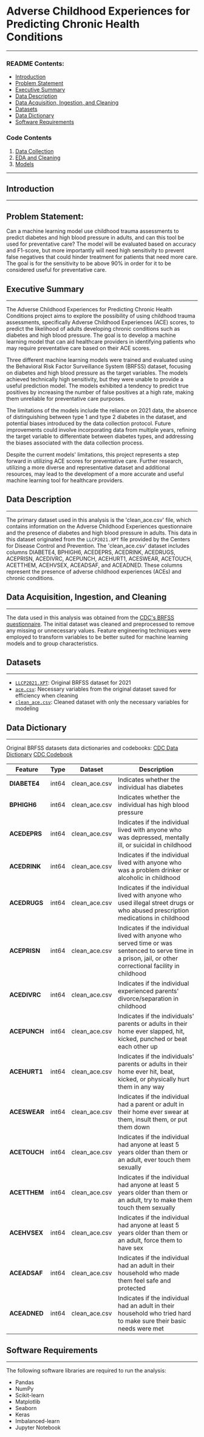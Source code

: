 # Adverse Childhood Experiences for Predicting Chronic Health Conditions
---
### README Contents:
- [Introduction](#Introduction)
- [Problem Statement](#Problem-Statement)
- [Executive Summary](#Executive-Summary)
- [Data Description](#Data-Description)
- [Data Acquisition, Ingestion, and Cleaning](#Data-Acquisition,-Ingestion,-and-Cleaning)
- [Datasets](#Datasets)
- [Data Dictionary](#Data-Dictionary)
- [Software Requirements](#Software-Requirements) 

### Code Contents
1. [Data Collection](./Code/Data.ipynb)
2. [EDA and Cleaning](./Code/EDA.ipynb)
3. [Models](./Code/Modeling.ipynb)
---
## Introduction
---


## Problem Statement:
Can a machine learning model use childhood trauma assessments to predict diabetes and high blood pressure in adults, and can this tool be used for preventative care? The model will be evaluated based on accuracy and F1-score, but more importantly will need high sensitivity to prevent false negatives that could hinder treatment for patients that need more care. The goal is for the sensitivity to be above 90% in order for it to be considered useful for preventative care.

## Executive Summary
---
The Adverse Childhood Experiences for Predicting Chronic Health Conditions project aims to explore the possibility of using childhood trauma assessments, specifically Adverse Childhood Experiences (ACE) scores, to predict the likelihood of adults developing chronic conditions such as diabetes and high blood pressure. The goal is to develop a machine learning model that can aid healthcare providers in identifying patients who may require preventative care based on their ACE scores.

Three different machine learning models were trained and evaluated using the Behavioral Risk Factor Surveillance System (BRFSS) dataset, focusing on diabetes and high blood pressure as the target variables. The models achieved technically high sensitivity, but they were unable to provide a useful prediction model. The models exhibited a tendency to predict true positives by increasing the number of false positives at a high rate, making them unreliable for preventative care purposes.

The limitations of the models include the reliance on 2021 data, the absence of distinguishing between type 1 and type 2 diabetes in the dataset, and potential biases introduced by the data collection protocol. Future improvements could involve incorporating data from multiple years, refining the target variable to differentiate between diabetes types, and addressing the biases associated with the data collection process.

Despite the current models' limitations, this project represents a step forward in utilizing ACE scores for preventative care. Further research, utilizing a more diverse and representative dataset and additional resources, may lead to the development of a more accurate and useful machine learning tool for healthcare providers.

## Data Description
---
The primary dataset used in this analysis is the 'clean_ace.csv' file, which contains information on the Adverse Childhood Experiences questionnaire and the presence of diabetes and high blood pressure in adults. This data in this dataset originated from the `LLCP2021.XPT` file provided by the Centers for Disease Control and Prevention. The 'clean_ace.csv' dataset includes columns DIABETE4, BPHIGH6, ACEDEPRS, ACEDRINK, ACEDRUGS, ACEPRISN, ACEDIVRC, ACEPUNCH, ACEHURT1, ACESWEAR, ACETOUCH, ACETTHEM, ACEHVSEX, ACEADSAF, and ACEADNED. These columns represent the presence of adverse childhood experiences (ACEs) and chronic conditions.

## Data Acquisition, Ingestion, and Cleaning
---
The data used in this analysis was obtained from the [CDC's BRFSS questionnaire](https://www.cdc.gov/brfss/annual_data/annual_2021.html). The initial dataset was cleaned and preprocessed to remove any missing or unnecessary values. Feature engineering techniques were employed to transform variables to be better suited for machine learning models and to group characteristics. 


## Datasets
---
* [`LLCP2021.XPT`](./Datasets/LLCP2021.XPT): Original BRFSS dataset for 2021 
* [`ace.csv`](./Datasets/ace.csv): Necessary variables from the original dataset saved for efficiency when cleaning  
* [`clean_ace.csv`](./Datasets/clean_ace.csv): Cleaned dataset with only the necessary variables for modeling


## Data Dictionary
---
Original BRFSS datasets data dictionaries and codebooks: 
[CDC Data Dictionary](https://www.cdc.gov/brfss/annual_data/2021/llcp_varlayout_21_onecolumn.html)
[CDC Codebook](https://www.cdc.gov/brfss/annual_data/2021/pdf/codebook21_llcp-v2-508.pdf)

| Feature                | Type     | Dataset        | Description                                                      |
|------------------------|----------|----------------|------------------------------------------------------------------|
| **DIABETE4**               | int64    | clean_ace.csv  | Indicates whether the individual has diabetes                     |
| **BPHIGH6**                | int64    | clean_ace.csv  | Indicates whether the individual has high blood pressure          |
| **ACEDEPRS**               | int64    | clean_ace.csv  | Indicates if the individual lived with anyone who was depressed, mentally ill, or suicidal in childhood |
| **ACEDRINK**               | int64    | clean_ace.csv  | Indicates if the individual lived with anyone who was a problem drinker or alcoholic in childhood |
| **ACEDRUGS**               | int64    | clean_ace.csv  | Indicates if the individual lived with anyone who used illegal street drugs or who abused prescription medications in childhood |
| **ACEPRISN**               | int64    | clean_ace.csv  | Indicates if the individual lived with anyone who served time or was sentenced to serve time in a prison, jail, or other correctional facility in childhood |
| **ACEDIVRC**               | int64    | clean_ace.csv  | Indicates if the individual experienced parents' divorce/separation in childhood |
| **ACEPUNCH**               | int64    | clean_ace.csv  | Indicates if the individuals' parents or adults in their home ever slapped, hit, kicked, punched or beat each other up |
| **ACEHURT1**               | int64    | clean_ace.csv  | Indicates if the individuals' parents or adults in their home ever hit, beat, kicked, or physically hurt them in any way |
| **ACESWEAR**               | int64    | clean_ace.csv  | Indicates if the individual had a parent or adult in their home ever swear at them, insult them, or put them down |
| **ACETOUCH**               | int64    | clean_ace.csv  | Indicates if the individual had anyone at least 5 years older than them or an adult, ever touch them sexually |
| **ACETTHEM**               | int64    | clean_ace.csv  | Indicates if the individual had anyone at least 5 years older than them or an adult, try to make them touch them sexually |
| **ACEHVSEX**               | int64    | clean_ace.csv  | Indicates if the individual had anyone at least 5 years older than them or an adult, force them to have sex |
| **ACEADSAF**               | int64    | clean_ace.csv  | Indicates if the individual had an adult in their household who made them feel safe and protected |
| **ACEADNED**               | int64    | clean_ace.csv  | Indicates if the individual had an adult in their household who tried hard to make sure their basic needs were met |

## Software Requirements
---
The following software libraries are required to run the analysis:

- Pandas
- NumPy
- Scikit-learn
- Matplotlib
- Seaborn
- Keras 
- Imbalanced-learn  
- Jupyter Notebook


